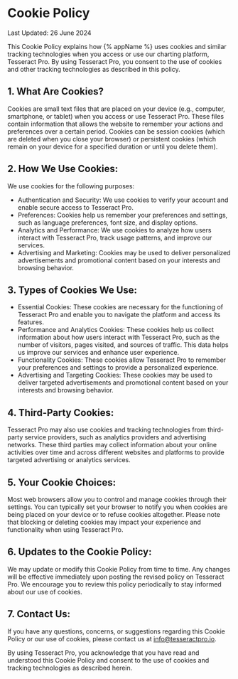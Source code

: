 # Cookie Policy

Last Updated: 26 June 2024

This Cookie Policy explains how {% appName %} uses cookies and similar tracking technologies when you access or use our charting platform, Tesseract Pro. By using Tesseract Pro, you consent to the use of cookies and other tracking technologies as described in this policy.

## 1. What Are Cookies?

Cookies are small text files that are placed on your device (e.g., computer, smartphone, or tablet) when you access or use Tesseract Pro. These files contain information that allows the website to remember your actions and preferences over a certain period. Cookies can be session cookies (which are deleted when you close your browser) or persistent cookies (which remain on your device for a specified duration or until you delete them).

## 2. How We Use Cookies:

We use cookies for the following purposes:

- Authentication and Security: We use cookies to verify your account and enable secure access to Tesseract Pro.
- Preferences: Cookies help us remember your preferences and settings, such as language preferences, font size, and display options.
- Analytics and Performance: We use cookies to analyze how users interact with Tesseract Pro, track usage patterns, and improve our services.
- Advertising and Marketing: Cookies may be used to deliver personalized advertisements and promotional content based on your interests and browsing behavior.

## 3. Types of Cookies We Use:

- Essential Cookies: These cookies are necessary for the functioning of Tesseract Pro and enable you to navigate the platform and access its features.
- Performance and Analytics Cookies: These cookies help us collect information about how users interact with Tesseract Pro, such as the number of visitors, pages visited, and sources of traffic. This data helps us improve our services and enhance user experience.
- Functionality Cookies: These cookies allow Tesseract Pro to remember your preferences and settings to provide a personalized experience.
- Advertising and Targeting Cookies: These cookies may be used to deliver targeted advertisements and promotional content based on your interests and browsing behavior.

## 4. Third-Party Cookies:

Tesseract Pro may also use cookies and tracking technologies from third-party service providers, such as analytics providers and advertising networks. These third parties may collect information about your online activities over time and across different websites and platforms to provide targeted advertising or analytics services.

## 5. Your Cookie Choices:

Most web browsers allow you to control and manage cookies through their settings. You can typically set your browser to notify you when cookies are being placed on your device or to refuse cookies altogether. Please note that blocking or deleting cookies may impact your experience and functionality when using Tesseract Pro.

## 6. Updates to the Cookie Policy:

We may update or modify this Cookie Policy from time to time. Any changes will be effective immediately upon posting the revised policy on Tesseract Pro. We encourage you to review this policy periodically to stay informed about our use of cookies.

## 7. Contact Us:

If you have any questions, concerns, or suggestions regarding this Cookie Policy or our use of cookies, please contact us at info@tesseractpro.io.

By using Tesseract Pro, you acknowledge that you have read and understood this Cookie Policy and consent to the use of cookies and tracking technologies as described herein.

